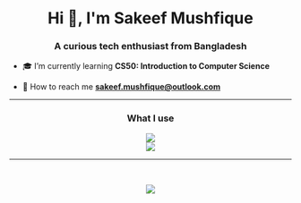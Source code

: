 <h1 align="center">Hi 👋, I'm Sakeef Mushfique</h1>
<h3 align="center">A curious tech enthusiast from Bangladesh</h3>

- 🎓 I’m currently learning **CS50: Introduction to Computer Science**

- 📧 How to reach me **sakeef.mushfique@outlook.com**

<hr>

<h3 align="center">What I use</h3>
<p align="center">
<img src="https://skillicons.dev/icons?i=python,flask,cpp,html,css"/>
<br>
<img src="https://skillicons.dev/icons?i=linux,git,vim,sublime,vscodium,vscode,pycharm">
</p>
<hr><br>

<p align="center">
<img src="https://github-readme-streak-stats.herokuapp.com?user=sakmus&theme=merko&date_format=M%5B%20Y%5D&mode=weekly"/>
</p>
